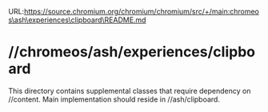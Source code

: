 URL:https://source.chromium.org/chromium/chromium/src/+/main:chromeos\ash\experiences\clipboard\README.md
# //chromeos/ash/experiences/clipboard

This directory contains supplemental classes that require dependency on
//content. Main implementation should reside in //ash/clipboard.
